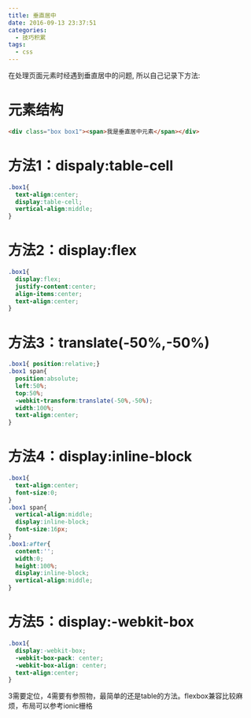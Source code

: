 ```yaml
---
title: 垂直居中
date: 2016-09-13 23:37:51
categories:
  - 技巧积累
tags:
  - css
---
```


在处理页面元素时经遇到垂直居中的问题, 所以自己记录下方法:

# 元素结构
```html
<div class="box box1"><span>我是垂直居中元素</span></div>
```

# 方法1：dispaly:table-cell
```css
.box1{
  text-align:center;
  display:table-cell;
  vertical-align:middle;
}
```
# 方法2：display:flex
```css
.box1{
  display:flex;
  justify-content:center;
  align-items:center;
  text-align:center;
}
```
# 方法3：translate(-50%,-50%)
```css
.box1{ position:relative;}
.box1 span{
  position:absolute;
  left:50%;
  top:50%;
  -webkit-transform:translate(-50%,-50%);
  width:100%;
  text-align:center;
}
```
# 方法4：display:inline-block
```css
.box1{
  text-align:center;
  font-size:0;
}
.box1 span{
  vertical-align:middle;
  display:inline-block;
  font-size:16px;
}
.box1:after{
  content:'';
  width:0;
  height:100%;
  display:inline-block;
  vertical-align:middle;
}
```

# 方法5：display:-webkit-box
```css
.box1{
  display:-webkit-box;
  -webkit-box-pack: center;
  -webkit-box-align: center;
  text-align:center;
}
```
3需要定位，4需要有参照物，最简单的还是table的方法。flexbox兼容比较麻烦，布局可以参考ionic栅格

